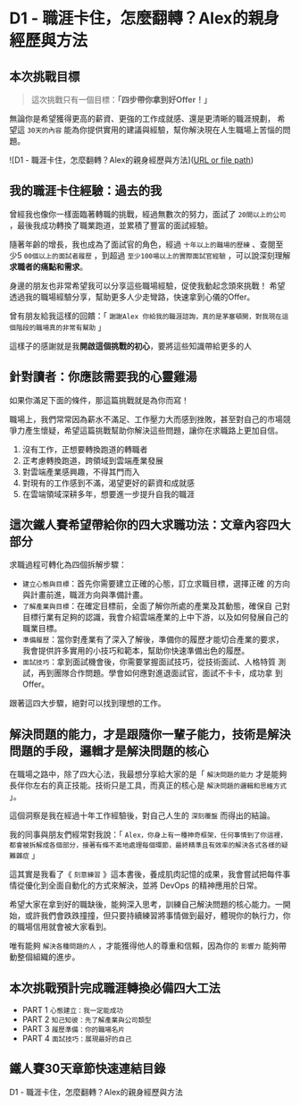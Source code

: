 # D1 - 職涯卡住，怎麼翻轉？Alex的親身經歷與方法

## 本次挑戰目標

> 這次挑戰只有一個目標：**「四步帶你拿到好Offer！」**

無論你是希望獲得更高的薪資、更強的工作成就感、還是更清晰的職涯規劃，
希望這 `30天的內容` 能為你提供實用的建議與經驗，幫你解決現在人生職場上苦惱的問題。

![D1 - 職涯卡住，怎麼翻轉？Alex的親身經歷與方法]([URL or file path](https://github.com/qwedsazxc78/devops-career/blob/main/docs/pictures/D1%20-%20%E8%81%B7%E6%B6%AF%E5%8D%A1%E4%BD%8F%EF%BC%8C%E6%80%8E%E9%BA%BC%E7%BF%BB%E8%BD%89%EF%BC%9FAlex%E7%9A%84%E8%A6%AA%E8%BA%AB%E7%B6%93%E6%AD%B7%E8%88%87%E6%96%B9%E6%B3%95.jpg))

## 我的職涯卡住經驗：過去的我

曾經我也像你一樣面臨著轉職的挑戰，經過無數次的努力，面試了 `20間以上的公司` ，最後我成功轉換了職業跑道，並累積了豐富的面試經驗。

隨著年齡的增長，我也成為了面試官的角色，經過 `十年以上的職場的歷練` 、查閱至少5 `00個以上的面試者履歷` ，到超過 `至少100場以上的實際面試官經驗` ，可以說深刻理解**求職者的痛點和需求**。

身邊的朋友也非常希望我可以分享這些職場經驗，促使我動起念頭來挑戰！
希望透過我的職場經驗分享，幫助更多人少走彎路，快速拿到心儀的Offer。

曾有朋友給我這樣的回饋：「 `謝謝Alex 你給我的職涯諮詢，真的是茅塞頓開，對我現在這個階段的職場真的非常有幫助` 」

這樣子的感謝就是我**開啟這個挑戰的初心**，要將這些知識帶給更多的人

## 針對讀者：你應該需要我的心靈雞湯

如果你滿足下面的條件，那這篇挑戰就是為你而寫！

職場上，我們常常因為薪水不滿足、工作壓力大而感到挫敗，甚至對自己的市場競爭力產生懷疑，希望這篇挑戰幫助你解決這些問題，讓你在求職路上更加自信。

1. 沒有工作，正想要轉換跑道的轉職者
2. 正考慮轉換跑道，跨領域到雲端產業發展
3. 對雲端產業感興趣，不得其門而入
4. 對現有的工作感到不滿，渴望更好的薪資和成就感
5. 在雲端領域深耕多年，想要進一步提升自我的職涯

## 這次鐵人賽希望帶給你的四大求職功法：文章內容四大部分

求職過程可轉化為四個拆解步驟：

* `建立心態與目標`：首先你需要建立正確的心態，訂立求職目標，選擇正確
的方向與計畫前進，職涯方向與準備計畫。
* `了解產業與目標`：在確定目標前，全面了解你所處的產業及其動態，確保自
己對目標行業有足夠的認識，我會介紹雲端產業的上中下游，以及如何發展自己的職業目標。
* `準備履歷`：當你對產業有了深入了解後，準備你的履歷才能切合產業的要求，我會提供許多實用的小技巧和範本，幫助你快速準備出色的履歷。
* `面試技巧`：拿到面試機會後，你需要掌握面試技巧，從技術面試、人格特質
測試，再到團隊合作問題。學會如何應對進退面試官，面試不卡卡，成功拿
到Offer。

跟著這四大步驟，絕對可以找到理想的工作。

## 解決問題的能力，才是跟隨你一輩子能力，技術是解決問題的手段，邏輯才是解決問題的核心

在職場之路中，除了四大心法，我最想分享給大家的是「 `解決問題的能力` 才是能夠長伴你左右的真正技能。技術只是工具，而真正的核心是 `解決問題的邏輯和思維方式` 」。

這個洞察是我在經過十年工作經驗後，對自己人生的 `深刻覆盤` 而得出的結論。

我的同事與朋友們經常對我說：「 `Alex，你身上有一種神奇框架，任何事情到了你這裡，都會被拆解成各個部分，接著有條不紊地處理每個環節，最終精準且有效率的解決各式各樣的疑難雜症` 」

這其實是我看了《 `刻意練習` 》這本書後，養成肌肉記憶的成果，我會嘗試把每件事情從優化到全面自動化的方式來解決，並將 DevOps 的精神應用於日常。

希望大家在拿到好的職缺後，能夠深入思考，訓練自己解決問題的核心能力。一開始，或許我們會跌跌撞撞，但只要持續練習將事情做到最好，體現你的執行力，你的職場信用就會被大家看到。

唯有能夠 `解決各種問題的人` ，才能獲得他人的尊重和信賴，因為你的 `影響力` 能夠帶動整個組織的進步。

## 本次挑戰預計完成職涯轉換必備四大工法

* PART 1 `心態建立：我一定能成功`
* PART 2 `知己知彼：先了解產業與公司類型`
* PART 3 `履歷準備：你的職場名片`
* PART 4 `面試技巧：展現最好的自己`

## 鐵人賽30天章節快速連結目錄

D1 - 職涯卡住，怎麼翻轉？Alex的親身經歷與方法
